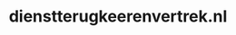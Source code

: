 ---
layout: post
title:  "dienstterugkeerenvertrek.nl"
internal_url:  "/dutchgov/dienstterugkeerenvertrek.nl.html"
categories: dutchgov
---
